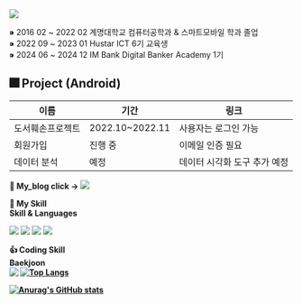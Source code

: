 <img src="https://capsule-render.vercel.app/api?type=waving&color=auto&height=300&section=header&text=Hello%20World&fontSize=90" />


⁍ 2016 02 ~ 2022 02 계명대학교 컴퓨터공학과 & 스마트모바일 학과 졸업 <br>
⁍ 2022 09 ~ 2023 01 Hustar ICT 6기 교육생  <br>
⁍ 2024 06 ~ 2024 12 IM Bank Digital Banker Academy 1기 <br>


## 🎆 Project (Android)
| 이름       | 기간      | 링크              |
|------------|-----------|-------------------|
| 도서훼손프로젝트     | 2022.10~2022.11    | 사용자는 로그인 가능 |
| 회원가입   | 진행 중   | 이메일 인증 필요    |
| 데이터 분석 | 예정      | 데이터 시각화 도구 추가 예정 |

<b> 🛀 My_blog click -> </b> [<img src="https://img.shields.io/badge/Notion-000000?style=flat-square&logo=Notion&logoColor=white"/>](https://laser-zinc-624.notion.site/cho-Hyung-Seok-ff074d2da80a48e7a06cb057634f6b1e) 

<p>
<b>💪 My Skill </b> <br>
<b> Skill & Languages </b> <br>
</p>

<p>
<img src="https://img.shields.io/badge/Android-3DDC84?style=flat-square&logo=Android&logoColor=white"/> <img src="https://img.shields.io/badge/Python-0000ff?style=flat-square&logo=python&logoColor=white"/> <img src="https://img.shields.io/badge/LabView-ffD400?style=flat-square&logo=labview&logoColor=white"/> <img src="https://img.shields.io/badge/mysql-8977AD?style=flat-square&logo=mysql&logoColor=white"/>
</p>


<b> 👍 Coding Skill </b> <br>
<b>  Baekjoon </b> <br> 
<img align='left' src="http://mazassumnida.wtf/api/v2/generate_badge?boj=d123">
<b>
[![Top Langs](https://github-readme-stats.vercel.app/api/top-langs/?username=cho123456789&langs_count=10&layout=compact&theme=dark)](https://github.com/jogilsang/jogilsang)﻿


[![Anurag's GitHub stats](https://github-readme-stats.vercel.app/api?username=cho123456789)](https://github.com/anuraghazra/github-readme-stats)

